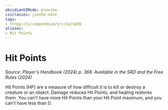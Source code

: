 ```yaml
---
obsidianUIMode: preview
cssclasses: json5e-note
tags:
- ttrpg-cli/compendium/src/5e/xphb
aliases:
- Hit Points
---
```

# Hit Points
*Source: Player's Handbook (2024) p. 368. Available in the <span title='Systems Reference Document (5.2)'>SRD</span> and the Free Rules (2024)* 

Hit Points (HP) are a measure of how difficult it is to kill or destroy a creature or an object. Damage reduces Hit Points, and healing restores them. You can't have more Hit Points than your Hit Point maximum, and you can't have less than 0.